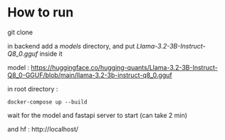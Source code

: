 # How to run

git clone

in backend add a *models* directory, and put *Llama-3.2-3B-Instruct-Q8_0.gguf* inside it

model : https://huggingface.co/hugging-quants/Llama-3.2-3B-Instruct-Q8_0-GGUF/blob/main/llama-3.2-3b-instruct-q8_0.gguf

in root directory :
```
docker-compose up --build
```

wait for the model and fastapi server to start (can take 2 min)

and hf : http://localhost/
